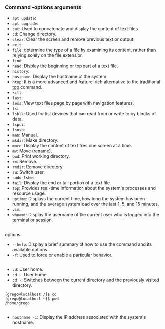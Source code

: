 ### Command -options arguments

- `apt update`: 
- `apt upgrade`:
- `cat`: Used to concatenate and display the content of text files.
- `cd`: Change directory.
- `clear`: Clear the screen and remove previous text or output.
- `exit`:
- `file`: determine the type of a file by examining its content, rather than relying solely on the file extension.
- `find`:
- `head`: Display the beginning or top part of a text file.
- `history`:
- `hostname`: Display the hostname of the system.
- `htop`: It is a more advanced and feature-rich alternative to the traditional [top](#top) command. 
- `kill`: 
- `last`:
- `less`: View text files page by page with navigation features. 
- `ls`: 
- `lsblk`: Used for list devices that can read from or write to by blocks of data.
- `lspci`:
- `lsusb`:
- `man`: Manual.
- `mkdir`: Make directory.
- `more`: Display the content of text files one screen at a time.
- `mv`: Move (rename).
- `pwd`: Print working directory.
- `rm`: Remove.
- `rmdir`: Remove directory.
- `su`: Switch user.
- `sudo lshw`:
- `tail`: Display the end or tail portion of a text file.
- <a name="top"></a>`top`: Provides real-time information about the system's processes and resource usage.
- `uptime`: Displays the current time, how long the system has been running, and the average system load over the last 1, 5, and 15 minutes.
- `vim`:
- `whoami`: Display the username of the current user who is logged into the terminal or session.

##
options

- `--help`: Display a brief summary of how to use the command and its available options.
- `-f`:  Used to force or enable a particular behavior.

##

- `cd`: User home.
- `cd ~`: User home.
- `cd -`: Switches between the current directory and the previously visited directory.

``` console
[grego@localhost /]$ cd
[grego@localhost ~]$ pwd
/home/grego
```

## 

- `hostname -i`: Display the IP address associated with the system's hostname.
